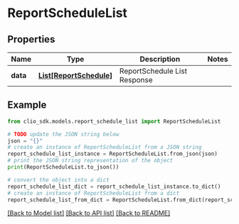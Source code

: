 # ReportScheduleList


## Properties

Name | Type | Description | Notes
------------ | ------------- | ------------- | -------------
**data** | [**List[ReportSchedule]**](ReportSchedule.md) | ReportSchedule List Response | 

## Example

```python
from clio_sdk.models.report_schedule_list import ReportScheduleList

# TODO update the JSON string below
json = "{}"
# create an instance of ReportScheduleList from a JSON string
report_schedule_list_instance = ReportScheduleList.from_json(json)
# print the JSON string representation of the object
print(ReportScheduleList.to_json())

# convert the object into a dict
report_schedule_list_dict = report_schedule_list_instance.to_dict()
# create an instance of ReportScheduleList from a dict
report_schedule_list_from_dict = ReportScheduleList.from_dict(report_schedule_list_dict)
```
[[Back to Model list]](../README.md#documentation-for-models) [[Back to API list]](../README.md#documentation-for-api-endpoints) [[Back to README]](../README.md)


